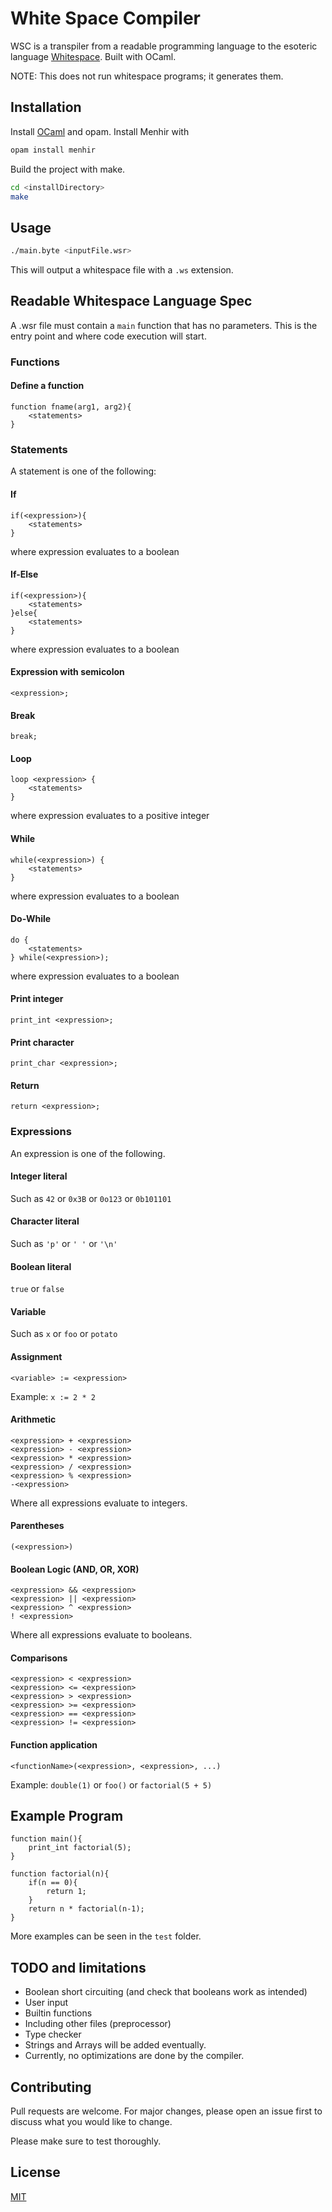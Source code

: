 # White Space Compiler

WSC is a transpiler from a readable programming language to the esoteric language [Whitespace](https://esolangs.org/wiki/Whitespace). Built with OCaml.

NOTE: This does not run whitespace programs; it generates them.

## Installation

Install [OCaml](http://ocaml.org/) and opam.
Install Menhir with
```bash
opam install menhir
```

Build the project with make.
```bash
cd <installDirectory>
make
```

## Usage

```bash
./main.byte <inputFile.wsr>
```
This will output a whitespace file with a `.ws` extension.

## Readable Whitespace Language Spec
A .wsr file must contain a `main` function that has no parameters. This is the entry point and where code execution will start.

### Functions
#### Define a function
```
function fname(arg1, arg2){
    <statements>
}
```

### Statements
A statement is one of the following:

#### If
```
if(<expression>){
    <statements>
}
```
where expression evaluates to a boolean
#### If-Else
```
if(<expression>){
    <statements>
}else{
    <statements>
}
```
where expression evaluates to a boolean
#### Expression with semicolon
```
<expression>;
```
#### Break
```
break;
```
#### Loop
```
loop <expression> {
    <statements>
}
```
where expression evaluates to a positive integer

#### While
```
while(<expression>) {
    <statements>
}
```
where expression evaluates to a boolean

#### Do-While
```
do {
    <statements>
} while(<expression>);
```
where expression evaluates to a boolean

#### Print integer
```
print_int <expression>;
```
#### Print character
```
print_char <expression>;
```
#### Return
```
return <expression>;
```

### Expressions
An expression is one of the following.

#### Integer literal
Such as `42` or `0x3B` or `0o123` or `0b101101`

#### Character literal
Such as `'p'` or `' '` or `'\n'`

#### Boolean literal
`true` or `false`

#### Variable
Such as `x` or `foo` or `potato`

#### Assignment
```
<variable> := <expression>
```
Example: `x := 2 * 2`

#### Arithmetic
```
<expression> + <expression>
<expression> - <expression>
<expression> * <expression>
<expression> / <expression>
<expression> % <expression>
-<expression>
```
Where all expressions evaluate to integers.

#### Parentheses
```
(<expression>)
```

#### Boolean Logic (AND, OR, XOR)
```
<expression> && <expression>
<expression> || <expression>
<expression> ^ <expression>
! <expression>
```
Where all expressions evaluate to booleans.

#### Comparisons
```
<expression> < <expression>
<expression> <= <expression>
<expression> > <expression>
<expression> >= <expression>
<expression> == <expression>
<expression> != <expression>
```

#### Function application
```
<functionName>(<expression>, <expression>, ...)
```

Example: `double(1)` or `foo()` or `factorial(5 + 5)`

## Example Program
```
function main(){
    print_int factorial(5);
}

function factorial(n){
    if(n == 0){
        return 1;
    }
    return n * factorial(n-1);
}
```
More examples can be seen in the `test` folder.

## TODO and limitations
- Boolean short circuiting (and check that booleans work as intended)
- User input
- Builtin functions
- Including other files (preprocessor)
- Type checker
- Strings and Arrays will be added eventually.
- Currently, no optimizations are done by the compiler.

## Contributing
Pull requests are welcome. For major changes, please open an issue first to discuss what you would like to change.

Please make sure to test thoroughly.

## License
[MIT](https://choosealicense.com/licenses/mit/)
